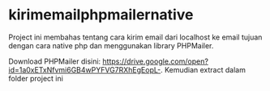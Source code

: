 # kirimemailphpmailernative

Project ini membahas tentang cara kirim email dari localhost ke email tujuan dengan cara native php dan menggunakan library PHPMailer.

Download PHPMailer disini: https://drive.google.com/open?id=1a0xETxNfvmi6GB4wPYFVG7RXhEgEopL-.
Kemudian extract dalam folder project ini
